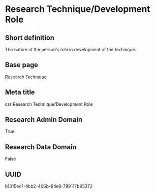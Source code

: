 # Research Technique/Development Role
## Short definition
The nature of the person's role in development of the technique.
## Base page
[Research Technique](https://github.com/EuroCRIS/CASRAI-Dictionairies/blob/main/Objects/Research%20Technique.md)
## Meta title
csr:Research Technique/Development Role
## Research Admin Domain
True
## Research Data Domain
False
## UUID
b1315ed1-4bb2-466b-84e9-799117b95372
